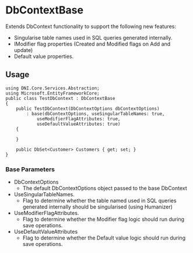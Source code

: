 ﻿# DbContextBase

Extends DbContext functionality to support the following new features:

- Singularise table names used in SQL queries 
generated internally.
- IModifier flag properties (Created and Modified flags on Add and update)
- Default value properties.

## Usage
    using DNI.Core.Services.Abstraction;
    using Microsoft.EntityFrameworkCore;
    public class TestDbContext : DbContextBase
    {
        public TestDbContext(DbContextOptions dbContextOptions)
            : base(dbContextOptions, useSingularTableNames: true, 
                useModifierFlagAttributes: true, 
                useDefaultValueAttributes: true)
        {

        }

        public DbSet<Customer> Customers { get; set; }
    }

### Base Parameters

- DbContextOptions
  - The default DbContextOptions object passed to the base DbContext
- UseSingularTableNames.
  - Flag to determine whether the table named used in SQL queries 
generated internally should be singularised (using Humanizer)
- UseModifierFlagAttributes.
  - Flag to determine whether the Modifier flag logic should run during
save operations.
- UseDefaultValueAttributes
  - Flag to determine whether the Default value logic should run during
save operations. 